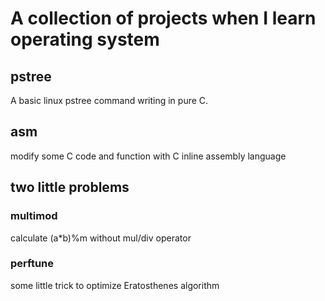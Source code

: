 # A collection of projects when I learn operating system

## pstree

A basic linux pstree command writing in pure C.

## asm

modify some C code and function with C inline assembly language 

## two little problems

### multimod

calculate (a*b)%m without mul/div operator

### perftune

some little trick to optimize Eratosthenes algorithm
